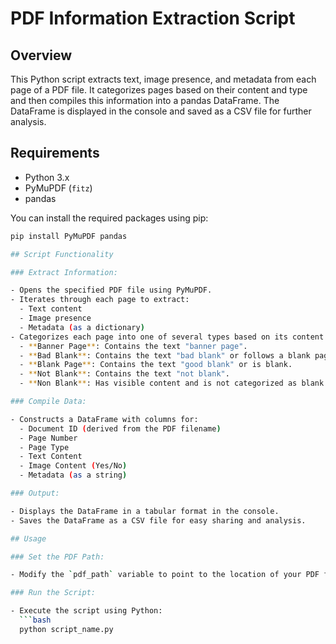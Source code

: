 # PDF Information Extraction Script

## Overview

This Python script extracts text, image presence, and metadata from each page of a PDF file. It categorizes pages based on their content and type and then compiles this information into a pandas DataFrame. The DataFrame is displayed in the console and saved as a CSV file for further analysis.

## Requirements

- Python 3.x
- PyMuPDF (`fitz`)
- pandas

You can install the required packages using pip:

```bash
pip install PyMuPDF pandas

## Script Functionality

### Extract Information:

- Opens the specified PDF file using PyMuPDF.
- Iterates through each page to extract:
  - Text content
  - Image presence
  - Metadata (as a dictionary)
- Categorizes each page into one of several types based on its content:
  - **Banner Page**: Contains the text "banner page".
  - **Bad Blank**: Contains the text "bad blank" or follows a blank page.
  - **Blank Page**: Contains the text "good blank" or is blank.
  - **Not Blank**: Contains the text "not blank".
  - **Non Blank**: Has visible content and is not categorized as blank or special.

### Compile Data:

- Constructs a DataFrame with columns for:
  - Document ID (derived from the PDF filename)
  - Page Number
  - Page Type
  - Text Content
  - Image Content (Yes/No)
  - Metadata (as a string)

### Output:

- Displays the DataFrame in a tabular format in the console.
- Saves the DataFrame as a CSV file for easy sharing and analysis.

## Usage

### Set the PDF Path:

- Modify the `pdf_path` variable to point to the location of your PDF file.

### Run the Script:

- Execute the script using Python:
  ```bash
  python script_name.py

